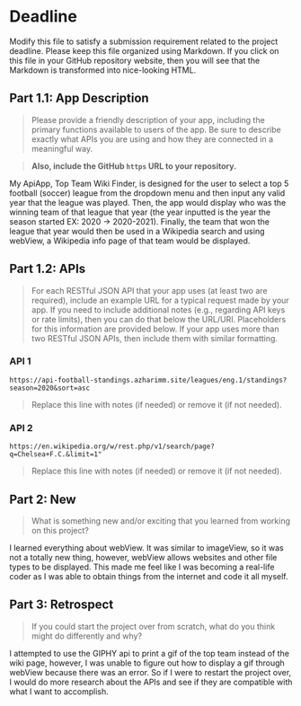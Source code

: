 # Deadline

Modify this file to satisfy a submission requirement related to the project
deadline. Please keep this file organized using Markdown. If you click on
this file in your GitHub repository website, then you will see that the
Markdown is transformed into nice-looking HTML.

## Part 1.1: App Description

> Please provide a friendly description of your app, including
> the primary functions available to users of the app. Be sure to
> describe exactly what APIs you are using and how they are connected
> in a meaningful way.

> **Also, include the GitHub `https` URL to your repository.**

My ApiApp, Top Team Wiki Finder, is designed for the user to select a top 5
football (soccer) league from the dropdown menu and then input any valid year
that the league was played. Then, the app would display who was the winning team
of that league that year (the year inputted is the year the season started
EX: 2020 -> 2020-2021). Finally, the team that won the league that year would
then be used in a Wikipedia search and using webView, a Wikipedia info page of
that team would be displayed.

## Part 1.2: APIs

> For each RESTful JSON API that your app uses (at least two are required),
> include an example URL for a typical request made by your app. If you
> need to include additional notes (e.g., regarding API keys or rate
> limits), then you can do that below the URL/URI. Placeholders for this
> information are provided below. If your app uses more than two RESTful
> JSON APIs, then include them with similar formatting.

### API 1
```
https://api-football-standings.azharimm.site/leagues/eng.1/standings?season=2020&sort=asc
```

> Replace this line with notes (if needed) or remove it (if not needed).

### API 2

```
https://en.wikipedia.org/w/rest.php/v1/search/page?q=Chelsea+F.C.&limit=1"
```

> Replace this line with notes (if needed) or remove it (if not needed).

## Part 2: New

> What is something new and/or exciting that you learned from working
> on this project?

I learned everything about webView. It was similar to imageView, so it was not a totally new
thing, however, webView allows websites and other file types to be displayed. This made me feel
like I was becoming a real-life coder as I was able to obtain things from the internet and code
it all myself.

## Part 3: Retrospect

> If you could start the project over from scratch, what do
> you think might do differently and why?

I attempted to use the GIPHY api to print a gif of the top team instead of the wiki page, however,
I was unable to figure out how to display a gif through webView because there was an error. So if I
were to restart the project over, I would do more research about the APIs and see if they are compatible
with what I want to accomplish.
